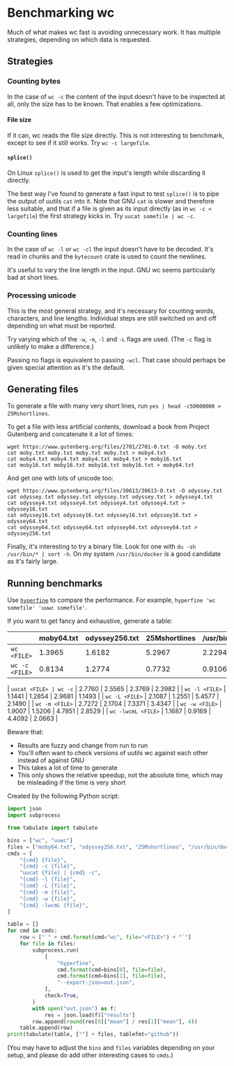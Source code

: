 # Benchmarking wc

<!-- spell-checker:ignore (words) uuwc uucat largefile somefile Mshortlines moby lwcm cmds tablefmt -->

Much of what makes wc fast is avoiding unnecessary work. It has multiple strategies,
depending on which data is requested.

## Strategies

### Counting bytes

In the case of `wc -c` the content of the input doesn't have to be inspected at all,
only the size has to be known. That enables a few optimizations.

#### File size

If it can, wc reads the file size directly. This is not interesting to benchmark,
except to see if it still works. Try `wc -c largefile`.

#### `splice()`

On Linux `splice()` is used to get the input's length while discarding it directly.

The best way I've found to generate a fast input to test `splice()` is to pipe the
output of uutils `cat` into it. Note that GNU `cat` is slower and therefore less
suitable, and that if a file is given as its input directly (as in
`wc -c < largefile`) the first strategy kicks in. Try `uucat somefile | wc -c`.

### Counting lines

In the case of `wc -l` or `wc -cl` the input doesn't have to be decoded. It's
read in chunks and the `bytecount` crate is used to count the newlines.

It's useful to vary the line length in the input. GNU wc seems particularly
bad at short lines.

### Processing unicode

This is the most general strategy, and it's necessary for counting words,
characters, and line lengths. Individual steps are still switched on and off
depending on what must be reported.

Try varying which of the `-w`, `-m`, `-l` and `-L` flags are used.
(The `-c` flag is unlikely to make a difference.)

Passing no flags is equivalent to passing `-wcl`. That case should perhaps be
given special attention as it's the default.

## Generating files

To generate a file with many very short lines, run
`yes | head -c50000000 > 25Mshortlines`.

To get a file with less artificial contents, download a book from
Project Gutenberg and concatenate it a lot of times:

```shell
wget https://www.gutenberg.org/files/2701/2701-0.txt -O moby.txt
cat moby.txt moby.txt moby.txt moby.txt > moby4.txt
cat moby4.txt moby4.txt moby4.txt moby4.txt > moby16.txt
cat moby16.txt moby16.txt moby16.txt moby16.txt > moby64.txt
```

And get one with lots of unicode too:

```shell
wget https://www.gutenberg.org/files/30613/30613-0.txt -O odyssey.txt
cat odyssey.txt odyssey.txt odyssey.txt odyssey.txt > odyssey4.txt
cat odyssey4.txt odyssey4.txt odyssey4.txt odyssey4.txt > odyssey16.txt
cat odyssey16.txt odyssey16.txt odyssey16.txt odyssey16.txt > odyssey64.txt
cat odyssey64.txt odyssey64.txt odyssey64.txt odyssey64.txt > odyssey256.txt
```

Finally, it's interesting to try a binary file. Look for one with
`du -sh /usr/bin/* | sort -h`. On my system `/usr/bin/docker` is a good
candidate as it's fairly large.

## Running benchmarks

Use [`hyperfine`](https://github.com/sharkdp/hyperfine) to compare the
performance. For example, `hyperfine 'wc somefile' 'uuwc somefile'`.

If you want to get fancy and exhaustive, generate a table:

|                        |   moby64.txt |   odyssey256.txt |   25Mshortlines |   /usr/bin/docker |
|------------------------|--------------|------------------|-----------------|-------------------|
| `wc <FILE>`            |       1.3965 |           1.6182 |          5.2967 |            2.2294 |
| `wc -c <FILE>`         |       0.8134 |           1.2774 |          0.7732 |            0.9106 |
<!-- markdownlint-disable-next-line MD033 -->
| `uucat <FILE> | wc -c` |       2.7760 |           2.5565 |          2.3769 |            2.3982 |
| `wc -l <FILE>`         |       1.1441 |           1.2854 |          2.9681 |            1.1493 |
| `wc -L <FILE>`         |       2.1087 |           1.2551 |          5.4577 |            2.1490 |
| `wc -m <FILE>`         |       2.7272 |           2.1704 |          7.3371 |            3.4347 |
| `wc -w <FILE>`         |       1.9007 |           1.5206 |          4.7851 |            2.8529 |
| `wc -lwcmL <FILE>`     |       1.1687 |           0.9169 |          4.4092 |            2.0663 |

Beware that:

- Results are fuzzy and change from run to run
- You'll often want to check versions of uutils wc against each other instead
  of against GNU
- This takes a lot of time to generate
- This only shows the relative speedup, not the absolute time, which may be
  misleading if the time is very short

Created by the following Python script:

```python
import json
import subprocess

from tabulate import tabulate

bins = ["wc", "uuwc"]
files = ["moby64.txt", "odyssey256.txt", "25Mshortlines", "/usr/bin/docker"]
cmds = [
    "{cmd} {file}",
    "{cmd} -c {file}",
    "uucat {file} | {cmd} -c",
    "{cmd} -l {file}",
    "{cmd} -L {file}",
    "{cmd} -m {file}",
    "{cmd} -w {file}",
    "{cmd} -lwcmL {file}",
]

table = []
for cmd in cmds:
    row = ["`" + cmd.format(cmd="wc", file="<FILE>") + "`"]
    for file in files:
        subprocess.run(
            [
                "hyperfine",
                cmd.format(cmd=bins[0], file=file),
                cmd.format(cmd=bins[1], file=file),
                "--export-json=out.json",
            ],
            check=True,
        )
        with open("out.json") as f:
            res = json.load(f)["results"]
        row.append(round(res[0]["mean"] / res[1]["mean"], 4))
    table.append(row)
print(tabulate(table, [""] + files, tablefmt="github"))
```

(You may have to adjust the `bins` and `files` variables depending on your
setup, and please do add other interesting cases to `cmds`.)
